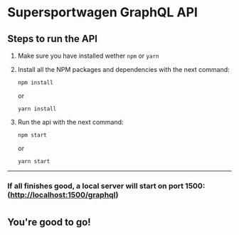# Supersportwagen GraphQL API

## Steps to run the API

1.  Make sure you have installed wether `npm` or `yarn`
2.  Install all the NPM packages and dependencies with the next command:

    >

        npm install

    or

    >

        yarn install

3.  Run the api with the next command:

    >

        npm start

    or

    >

        yarn start

---

### If all finishes good, a local server will start on port 1500:([http://localhost:1500/graphql](http://localhost:1500/graphql))

#

## You're good to go!



